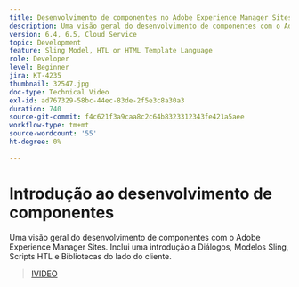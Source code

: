 ```yaml
---
title: Desenvolvimento de componentes no Adobe Experience Manager Sites
description: Uma visão geral do desenvolvimento de componentes com o Adobe Experience Manager Sites. Inclui uma introdução a Diálogos, Modelos Sling, Scripts HTL e Bibliotecas do lado do cliente.
version: 6.4, 6.5, Cloud Service
topic: Development
feature: Sling Model, HTL or HTML Template Language
role: Developer
level: Beginner
jira: KT-4235
thumbnail: 32547.jpg
doc-type: Technical Video
exl-id: ad767329-58bc-44ec-83de-2f5e3c8a30a3
duration: 740
source-git-commit: f4c621f3a9caa8c2c64b8323312343fe421a5aee
workflow-type: tm+mt
source-wordcount: '55'
ht-degree: 0%

---
```


# Introdução ao desenvolvimento de componentes

Uma visão geral do desenvolvimento de componentes com o Adobe Experience Manager Sites. Inclui uma introdução a Diálogos, Modelos Sling, Scripts HTL e Bibliotecas do lado do cliente.

>[!VIDEO](https://video.tv.adobe.com/v/32547?quality=12&learn=on)

